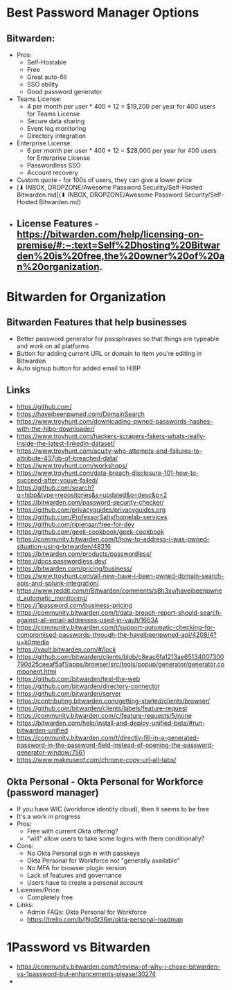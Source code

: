 # Best Password Manager Options

## Bitwarden: 
- Pros:
    - Self-Hostable
    - Free
    - Great auto-fill
    - SSO ability
    - Good password generator
- Teams License:
    - 4 per month per user * 400 * 12 = $19,200 per year for 400 users for Teams License
    - Secure data sharing
    - Event log monitoring
    - Directory integration
- Enterprise License:
    - 6 per month per user * 400 * 12 = $28,000 per year for 400 users for Enterprise License
    - Passwordless SSO
    - Account recovery
- Custom quote - for 100s of users, they can give a lower price
- [⬇ INBOX, DROPZONE/Awesome Password Security/Self-Hosted Bitwarden.md](⬇ INBOX, DROPZONE/Awesome Password Security/Self-Hosted Bitwarden.md)
- License Features - https://bitwarden.com/help/licensing-on-premise/#:~:text=Self%2Dhosting%20Bitwarden%20is%20free,the%20owner%20of%20an%20organization.
    - 

# Bitwarden for Organization

## Bitwarden Features that help businesses

- Better password generator for passphrases so that things are typeable and work on all platforms
- Button for adding current URL or domain to item you're editing in Bitwarden
- Auto signup button for added email to HIBP

## Links

- https://github.com/
- https://haveibeenpwned.com/DomainSearch
- https://www.troyhunt.com/downloading-pwned-passwords-hashes-with-the-hibp-downloader/
- https://www.troyhunt.com/hackers-scrapers-fakers-whats-really-inside-the-latest-linkedin-dataset/
- https://www.troyhunt.com/acuity-who-attempts-and-failures-to-attribute-437gb-of-breached-data/
- https://www.troyhunt.com/workshops/
- https://www.troyhunt.com/data-breach-disclosure-101-how-to-succeed-after-youve-failed/
- https://github.com/search?q=hibp&type=repositories&s=updated&o=desc&p=2
- https://bitwarden.com/password-security-checker/
- https://github.com/privacyguides/privacyguides.org
- https://github.com/ProfessorSalty/homelab-services
- https://github.com/ripienaar/free-for-dev
- https://github.com/geek-cookbook/geek-cookbook
- https://community.bitwarden.com/t/how-to-address-i-was-pwned-situation-using-bitwarden/48316
- https://bitwarden.com/products/passwordless/
- https://docs.passwordless.dev/
- https://bitwarden.com/pricing/business/
- https://www.troyhunt.com/all-new-have-i-been-pwned-domain-search-apis-and-splunk-integration/
- https://www.reddit.com/r/Bitwarden/comments/s8h3xv/haveibeenpwned_automatic_monitoring/
- https://1password.com/business-pricing
- https://community.bitwarden.com/t/data-breach-report-should-search-against-all-email-addresses-used-in-vault/16634
- https://community.bitwarden.com/t/support-automatic-checking-for-compromised-passwords-through-the-haveibeenpwned-api/4208/4?u=k0media
- https://vault.bitwarden.com/#/lock
- https://github.com/bitwarden/clients/blob/c8eac6fa1213ae65134007300790d25ceeaf5af1/apps/browser/src/tools/popup/generator/generator.component.html
- https://github.com/bitwarden/test-the-web
- https://github.com/bitwarden/directory-connector
- https://github.com/bitwarden/server
- https://contributing.bitwarden.com/getting-started/clients/browser/
- https://github.com/bitwarden/clients/labels/feature-request
- https://community.bitwarden.com/c/feature-requests/5/none
- https://bitwarden.com/help/install-and-deploy-unified-beta/#run-bitwarden-unified
- https://community.bitwarden.com/t/directly-fill-in-a-generated-password-in-the-password-field-instead-of-opening-the-password-generator-window/7561
- https://www.makeuseof.com/chrome-copy-url-all-tabs/

## Okta Personal - Okta Personal for Workforce (password manager)
- If you have WIC (workforce identity cloud), then it seems to be free
- It's a work in progress
- Pros:
	- Free with current Okta offering?
	- "will" allow users to take some logins with them conditionally?
- Cons:
	- No Okta Personal sign in with passkeys
	- Okta Personal for Workforce not "generally available"
	- No MFA for browser plugin version
	- Lack of features and governance
	- Users have to create a personal account
- Licenses/Price:
	- Completely free
- Links:
	- Admin FAQs: Okta Personal for Workforce 
	- https://trello.com/b/jNgSt36m/okta-personal-roadmap

# 1Password vs Bitwarden

- https://community.bitwarden.com/t/review-of-why-i-chose-bitwarden-vs-1password-but-enhancements-please/30274
- 